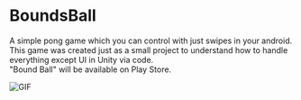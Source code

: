 # BoundsBall
A simple pong game which you can control with just swipes in your android. <br/>
This game was created just as a small project to understand how to handle everything except UI in Unity via code. <br/>
"Bound Ball" will be available on Play Store. <br/>

![GIF](https://user-images.githubusercontent.com/24433698/156880846-488b22e2-1f0a-42c3-bb16-076a6ceb6c9d.gif)
